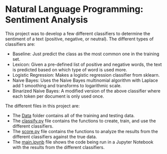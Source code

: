 # Natural Language Programming: Sentiment Analysis

This project was to develop a few different classifiers to determine the sentiment of a text (positive, negative, or neutral). The different types of classifiers are:
- Baseline: Just predict the class as the most common one in the training set.
- Lexicon: Given a pre-defined list of positive and negative words, the text is predicted based on which type of word is used more.
- Logistic Regression: Makes a logistic regression classifier from sklearn.
- Naive Bayes: Uses the Naive Bayes multinomial algorithm with Laplace add 1 smoothing and transforms to logarithmic scale.
- Binarized Naive Bayes: A modified version of the above classifier where each token per document is only used once.

The different files in this project are:
- The [Data](Data/) folder contains all of the training and testing data.
- The [classify.py]() file contains the functions to create, train, and use the different classifiers.
- The [score.py]() file contains the functions to analyze the results from the different classifiers against the true data.
- The [main.ipynb]() file shows the code being run in a Jupyter Notebook with the results from the different classifiers.
